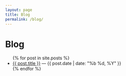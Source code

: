 ```yaml
---
layout: page
title: Blog
permalink: /blog/
---
```


# Blog

<ul>
{% for post in site.posts %}
  <li><a href="{{ post.url | relative_url }}">{{ post.title }}</a> — {{ post.date | date: "%b %d, %Y" }}</li>
{% endfor %}
</ul>
